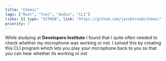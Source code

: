 ```yaml
---
title: "Chemic"
tags: ["Rust", "Tool", "Audio", "CLI"]
links: [{ type: "GITHUB", link: "https://github.com/jacobtread/chemic" }]
priority: 7
---
```


While studying at **Developers Institute** I found that I quite often needed to check whether my microphone was working or not. I solved this by creating this CLI program which lets you play your microphone back to you so that you can hear whether its working or not
